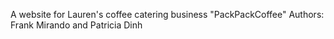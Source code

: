 A website for Lauren's coffee catering business "PackPackCoffee"
Authors: Frank Mirando and Patricia Dinh